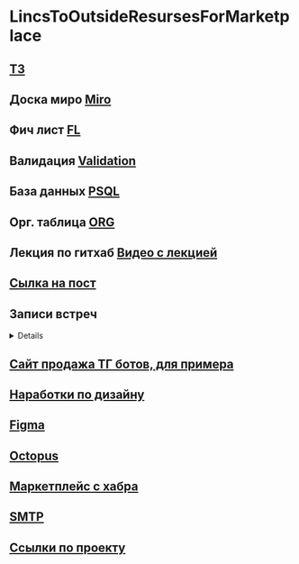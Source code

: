# LincsToOutsideResursesForMarketplace

## [ТЗ](https://docs.google.com/document/d/12aaOBUFUR--86Om-tVIebFviGJ04Y6njp1uT5HVdzVs/edit)
## Доска миро [Miro](https://miro.com/app/board/uXjVMmGMkh8=/?share_link_id=612857840073)
## Фич лист [FL](https://docs.google.com/spreadsheets/d/1AUvBSuFTTzSZNf3UAr8w3samtr__hQ5t3ZAolTxt6aA/edit#gid=0)
## Валидация [Validation](https://docs.google.com/spreadsheets/d/1x1PCPDfz_UkQalW_4BEehOxwYkdtFGebvcg_ljcO9GI/edit#gid=0)
## База данных [PSQL](https://dbdiagram.io/d/TelegramBotsMarketplace-65046c6a02bd1c4a5ea731ad)
## Орг. таблица [ORG](https://docs.google.com/spreadsheets/d/11EvMCgvGa-EwaK4tuTJRtvsTYf83SzgQJ1Nm6Y_Om7I/edit#gid=830421876)
## Лекция по гитхаб [Видео с лекцией](https://disk.yandex.ru/d/HSYd_HshpFC6dQ)
## [Сылка на пост](https://t.me/c/1883789563/8/1547)

## Записи встреч
<details>
  
   part 1  https://disk.yandex.ru/i/ZLvnwB5ARXZ19Q  <br>
   part 2  https://disk.yandex.ru/i/G_AI9dGq89elqw  <br>
   Сообщение в телеграмме https://t.me/c/1883789563/8/242 <br>
   Следующая встреча https://t.me/c/1883789563/8/1068  <br>
  
</details>

## [Сайт продажа ТГ ботов, для примера](https://apbot.ru/bots)
## [Наработки по дизайну](https://octopus.do/lykjn0cyxdi)
## [Figma](qase.io)
## [Octopus](https://octopus.do/lykjn0cyxdi)
## [Маркетплейс с хабра](https://marketplace.ace.su/)
## [SMTP](https://www.netangels.ru/support/cloud-vds/mail-on-start/)
## [Ссылки по проекту](https://docs.google.com/spreadsheets/d/1iP-u8NpW6_0dI-MGuPrOwAKwh6325Ie9VDSLf050jVc/edit#gid=0)
